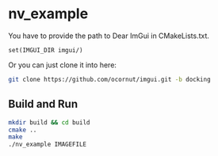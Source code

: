 # nv_example

You have to provide the path to Dear ImGui in CMakeLists.txt.
```
set(IMGUI_DIR imgui/)
```

Or you can just clone it into here:

```bash
git clone https://github.com/ocornut/imgui.git -b docking
```

## Build and Run
```bash
mkdir build && cd build
cmake ..
make
./nv_example IMAGEFILE
```